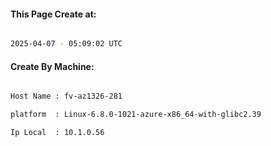 
   
#### This Page Create at:

```bash

2025-04-07 - 05:09:02 UTC

```

#### Create By Machine:

```bash

Host Name : fv-az1326-281

platform  : Linux-6.8.0-1021-azure-x86_64-with-glibc2.39

Ip Local  : 10.1.0.56

```

